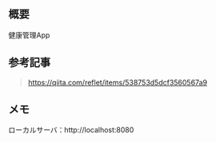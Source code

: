 
## 概要
健康管理App

## 参考記事

> https://qiita.com/reflet/items/538753d5dcf3560567a9

## メモ
ローカルサーバ：http://localhost:8080

